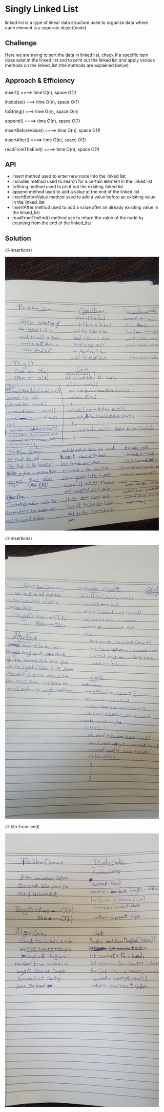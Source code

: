 # Singly Linked List
<!-- Short summary or background information -->
linked list is a type of linear data structure used to organize data where each element is a seperate object(node)

## Challenge
<!-- Description of the challenge -->
Here we are trying to sort the data in linked list, check if a specific item does exist in the linked list and to print out the linked list and apply various methods on the linked_list (the methods are explained below)

## Approach & Efficiency
<!-- What approach did you take? Why? What is the Big O space/time for this approach? -->
insert() ====> time O(n), space O(1)

includes() ===> time O(n), space O(1)

toString() ===> time O(n), space O(n)

append() ====> time O(n), space O(1)

insertBeforeValue() ====> time O(n), space O(1)

insertAfter() ====> time O(n), space O(1)

readFromTheEnd() ====> time O(n), space O(1)


## API
<!-- Description of each method publicly available to your Linked List -->
* insert method used to enter new node  into the linked list 
* includes method used to search for a certain element in the linked list
* toString method used to print out the exsiting linked list
* append method used to add a value at the end of the linked list 
* insertBeforeValue method used to add a value before an exisiting value in the linked_list
* insertAfter method used to add a value after an already exisiting value in the linked_list
* readFromTheEnd() method use to return the value of the node by counting from the end of the linked_list

## Solution
<!-- Embedded whiteboard image -->
(ll-insertions)

![Whiteboarding](./../../assets/linkedlistclass06(1).jpg)

(ll-insertions)

![Whiteboarding](./../../assets/linkedlistclass06(2).jpg)

(ll-kth-from-end)

![Whiteboarding](./../../assets/linkedlistclass07FromTheEnd.jpg)


